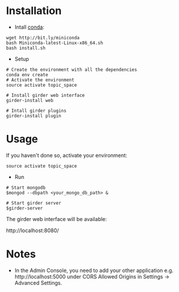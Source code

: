 # Installation

- Intall [conda](http://conda.pydata.org/):

```
wget http://bit.ly/miniconda
bash Miniconda-latest-Linux-x86_64.sh
bash install.sh
```

- Setup

```
# Create the environment with all the dependencies
conda env create
# Activate the environment
source activate topic_space

# Install girder web interface
girder-install web

# Intall girder plugins
girder-install plugin
```


# Usage

If you haven't done so, activate your environment:

```
source activate topic_space
```

- Run

```
# Start mongodb
$mongod --dbpath <your_mongo_db_path> &

# Start girder server
$girder-server

```

The girder web interface will be available:

http://localhost:8080/


# Notes

- In the Admin Console, you need to add your other application e.g. http://localhost:5000 under CORS Allowed Origins
in Settings -> Advanced Settings.

